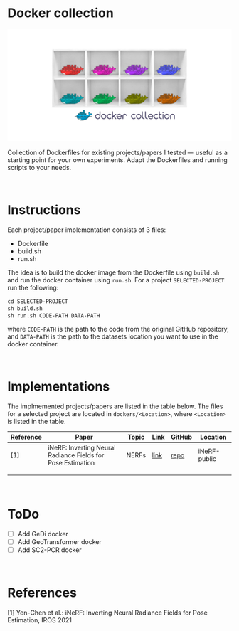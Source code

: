 # Docker collection

![docker-collection-banner-image](docker_collection.png)

Collection of Dockerfiles for existing projects/papers I tested — useful as a starting point for your own experiments. Adapt the Dockerfiles and running scripts to your needs.

<br>

# Instructions

Each project/paper implementation consists of 3 files:
- Dockerfile
- build.sh
- run.sh

The idea is to build the docker image from the Dockerfile using `build.sh` and run the docker container using `run.sh`. For a project `SELECTED-PROJECT` run the following:

```
cd SELECTED-PROJECT
sh build.sh
sh run.sh CODE-PATH DATA-PATH
```
where `CODE-PATH` is the path to the code from the original GitHub repository, and `DATA-PATH` is the path to the datasets location you want to use in the docker container.

<br>

# Implementations

The implmemented projects/papers are listed in the table below. The files for a selected project are located in `dockers/<Location>`, where `<Location>` is listed in the table.


| Reference | Paper                                                       | Topic | Link                                         | GitHub                                             | Location     |
|-----------|-------------------------------------------------------------|-------|----------------------------------------------|----------------------------------------------------|--------------|
| [1]         | iNeRF: Inverting Neural Radiance Fields for Pose Estimation | NERFs | [link](https://arxiv.org/pdf/2012.05877.pdf) | [repo](https://github.com/yenchenlin/iNeRF-public) | iNeRF-public |
|           |                                                             |       |                                              |                                                    |              |
|           |                                                             |       |                                              |                                                    |              |
|           |                                                             |       |                                              |                                                    |              
<br>

# ToDo
- [ ] Add GeDi docker
- [ ] Add GeoTransformer docker
- [ ] Add SC2-PCR docker

<br>

# References
[1] Yen-Chen et al.: iNeRF: Inverting Neural Radiance Fields for Pose Estimation, IROS 2021
